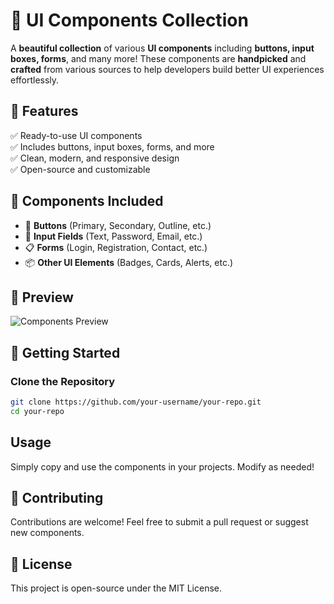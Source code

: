 # 🚀 UI Components Collection  

A **beautiful collection** of various **UI components** including **buttons, input boxes, forms**, and many more! These components are **handpicked** and **crafted** from various sources to help developers build better UI experiences effortlessly.  

## 🌟 Features  
✅ Ready-to-use UI components  
✅ Includes buttons, input boxes, forms, and more  
✅ Clean, modern, and responsive design  
✅ Open-source and customizable  

## 📂 Components Included  
- 🔘 **Buttons** (Primary, Secondary, Outline, etc.)  
- 📝 **Input Fields** (Text, Password, Email, etc.)  
- 📋 **Forms** (Login, Registration, Contact, etc.)  
- 📦 **Other UI Elements** (Badges, Cards, Alerts, etc.)  

## 📸 Preview  
![Components Preview](https://your-image-url.com)  

## 🚀 Getting Started  
### **Clone the Repository**  
```sh
git clone https://github.com/your-username/your-repo.git
cd your-repo

```
## Usage
Simply copy and use the components in your projects. Modify as needed!

## 🤝 Contributing
Contributions are welcome! Feel free to submit a pull request or suggest new components.

## 📄 License
This project is open-source under the MIT License.
